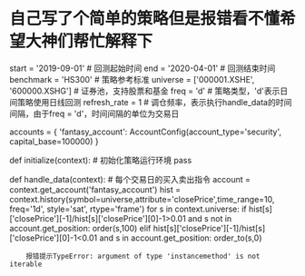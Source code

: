 # 自己写了个简单的策略但是报错看不懂希望大神们帮忙解释下

start = '2019-09-01'                       # 回测起始时间
end = '2020-04-01'                         # 回测结束时间
benchmark = 'HS300'                        # 策略参考标准
universe = ['000001.XSHE', '600000.XSHG']         # 证券池，支持股票和基金
freq = 'd'                                 # 策略类型，'d'表示日间策略使用日线回测
refresh_rate = 1                           # 调仓频率，表示执行handle_data的时间间隔，由于freq = 'd'，时间间隔的单位为交易日

accounts = {
    'fantasy_account': AccountConfig(account_type='security', capital_base=100000)
}

def initialize(context):                   # 初始化策略运行环境
    pass

def handle_data(context):                  # 每个交易日的买入卖出指令
    account = context.get_account('fantasy_account')
    hist = context.history(symbol=universe,attribute='closePrice',time_range=10, freq='1d', style='sat', rtype='frame') 
    for s in context.universe:
        if hist[s]['closePrice'][-1]/hist[s]['closePrice'][0]-1>0.01 and s not in account.get_position:
            order(s,100)
        elif hist[s]['closePrice'][-1]/hist[s]['closePrice'][0]-1<0.01 and s in account.get_position:
            order_to(s,0)
            
        报错提示TypeError: argument of type 'instancemethod' is not iterable